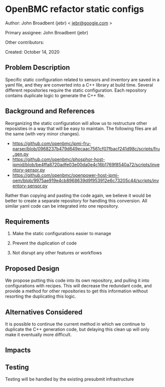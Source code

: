 # OpenBMC refactor static configs

Author: John Broadbent (jebr) < jebr@google.com >

Primary assignee: John Broadbent (jebr)

Other contributors:

Created: October 14, 2020

## Problem Description

Specific static configuration related to sensors and inventory are saved in a
yaml file, and they are converted into a C++ library at build time. Several
different repositories require the static configuration. Each repository
contains duplicate logic to generate the C++ file.

## Background and References

Reorganizing the static configuration will allow us to restructure other
reposisties in a way that will be easy to maintain. The following files are all
the same (with very minor changes).

 * https://github.com/openbmc/ipmi-fru-parser/blob/0968237b479d649ecaac7561cf07fbacf241d98c/scripts/fru_gen.py
 * https://github.com/openbmc/phosphor-host-ipmid/blob/be4ffa8720adfe03e00da0e4c16b1769f8540a72/scripts/inventory-sensor.py
 * https://github.com/openbmc/openpower-host-ipmi-oem/blob/9975ae919e4cb8968639d9f953912e6c73205c44/scripts/inventory-sensor.py

Rather than copying and pasting the code again, we believe it would be better
to create a separate repository for handling this conversion. All similar yaml
code can be integrated into one repository.

## Requirements

1. Make the static configurations easier to manage

3. Prevent the duplication of code

2. Not disrupt any other features or workflows

## Proposed Design

We propose putting this code into its own repository, and pulling it into
configurations with recipes. This will decrease the redundant code, and
provide a method for other repositories to get this information without
resorting the duplicating this logic.

## Alternatives Considered

It is possible to continue the current method in which we continue to duplicate
the C++ generation code, but delaying this clean up will only make it
eventually more difficult.

## Impacts


## Testing

Testing will be handled by the existing presubmit infrastructure




